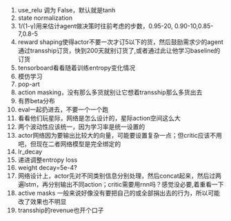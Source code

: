 1. use_relu 调为 False，默认就是tanh
2. state normalization
3. 1/(1-γ)用来估计agent做决策时往前考虑的步数，0.95-20, 0.90-10,0.85-7,0.8-5
4. reward shaping使得actor不要一次才订5以下的货，然后鼓励需求少的agent通过transship订货，快到200天就别订货了,或者通过此让他学习baseline的订货
5. tensorboard看看随着训练entropy变化情况
6. 模仿学习
7. pop-art
8. action masking，没有那么多货就别让它想着transship那么多货出去
9. 有界beta分布
10. eval一起扔进去，不要一个一个跑
11. 看看他们玩星际，网络是怎么设计的，星际action空间这么大
12. 两个波动性应该统一，因为学习率是统一设置的
13. actor网络因为要输出比较大的向量，可能要设置复杂一点；但critic应该不用吧，但现在二者网络模型是完全绑定的
14. lr_decay
15. 递进调整entropy loss
16. weight decay=5e-4?
17. 网络设计上，actor先对不同类别信息分别处理，然后concat起来，然后过两遍lstm，再分别输出不同action；critic需要用rnn吗？感觉没必要,着重看一下
18. active masks 一般来说好像没有要把自己的或全部捐出去的行为，所以可能改了效果也不明显
19. transship的revenue也开个口子
    